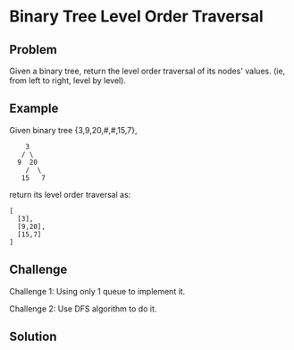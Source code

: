 Binary Tree Level Order Traversal
===


Problem
-------

Given a binary tree, return the level order traversal of its nodes' values. (ie, from left to right, level by level).

Example
-------

Given binary tree {3,9,20,#,#,15,7},

        3
       / \
      9  20
        /  \
       15   7
 

return its level order traversal as:

    [
      [3],
      [9,20],
      [15,7]
    ]

Challenge
---------

Challenge 1: Using only 1 queue to implement it.

Challenge 2: Use DFS algorithm to do it.

Solution
--------

